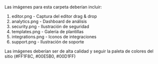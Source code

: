 Las imágenes para esta carpeta deberían incluir:

1. editor.png - Captura del editor drag & drop
2. analytics.png - Dashboard de análisis
3. security.png - Ilustración de seguridad
4. templates.png - Galería de plantillas
5. integrations.png - Iconos de integraciones
6. support.png - Ilustración de soporte

Las imágenes deberían ser de alta calidad y seguir la paleta de colores del sitio (#FF1F8C, #00E5B0, #00D1FF)
